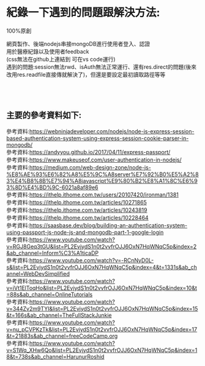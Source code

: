 # 紀錄一下遇到的問題跟解決方法:
100%原創  

網頁製作、後端nodejs串接mongoDB進行使用者登入、認證    
用於醫療紀錄以及使用者feedback  
(css無法在github上連結到 可在vs code運行)  
遇到的問題:session無法rwd、isAuth無法正常運行、還有res.direct的問題(後來改用res.readfile直接傳就解決了)，但還是要設定最初讀取路徑等等  
<br>
<br>
<br>
## 主要的參考資料如下:  
 參考資料:https://webninjadeveloper.com/nodejs/node-js-express-session-based-authentication-system-using-express-session-cookie-parser-in-mongodb/  <br>
 參考資料:https://andyyou.github.io/2017/04/11/express-passport/  <br>
 參考資料:https://www.makeuseof.com/user-authentication-in-nodejs/  <br>
 參考資料:https://medium.com/web-design-zone/node-js-%E8%AE%93%E6%82%A8%E5%9C%A8server%E7%92%B0%E5%A2%83%E4%B8%8B%E7%94%A8javascript%E9%80%B2%E8%A1%8C%E6%93%8D%E4%BD%9C-6021a8af89e6  <br>
 參考資料:https://ithelp.ithome.com.tw/users/20107420/ironman/1381  <br>
 參考資料:https://ithelp.ithome.com.tw/articles/10271865  <br>
 參考資料:https://ithelp.ithome.com.tw/articles/10243819  <br>
 參考資料:https://ithelp.ithome.com.tw/articles/10228464  <br>
 參考資料:https://saasbase.dev/blog/building-an-authentication-system-using-passport-js-node-js-and-mongodb-part-1-google-login  <br>
 參考資料:https://www.youtube.com/watch?v=RGJ8Geq3tGU&list=PL2EvjydS1n0t2vvfrOJJ6OxN7HqWNqC5p&index=2&ab_channel=Inform%C3%A1ticaDP  <br>
 參考資料:https://www.youtube.com/watch?v=-RCnNyD0L-s&list=PL2EvjydS1n0t2vvfrOJJ6OxN7HqWNqC5p&index=4&t=1331s&ab_channel=WebDevSimplified  <br>
 參考資料:https://www.youtube.com/watch?v=iVt1ElToqHo&list=PL2EvjydS1n0t2vvfrOJJ6OxN7HqWNqC5p&index=10&t=88s&ab_channel=OnlineTutorials  <br>
 參考資料:https://www.youtube.com/watch?v=344Zv2m9TYI&list=PL2EvjydS1n0t2vvfrOJJ6OxN7HqWNqC5p&index=15&t=166s&ab_channel=TheFullStackJunkie  <br>
 參考資料:https://www.youtube.com/watch?v=nu_pCVPKzTk&list=PL2EvjydS1n0t2vvfrOJJ6OxN7HqWNqC5p&index=17&t=21883s&ab_channel=freeCodeCamp.org  <br>
 參考資料:https://www.youtube.com/watch?v=S1Wq_XHw6Qo&list=PL2EvjydS1n0t2vvfrOJJ6OxN7HqWNqC5p&index=18&t=738s&ab_channel=HarunurRoshid  <br>
